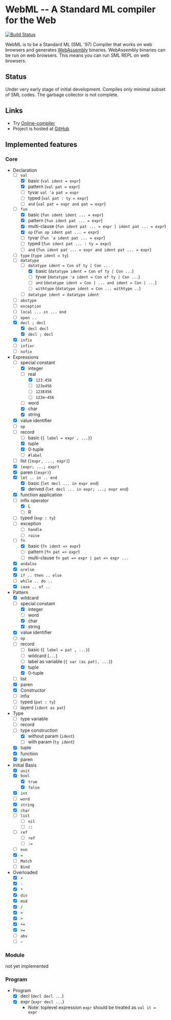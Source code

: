 # WebML -- A Standard ML compiler for the Web
[![Build Status](https://travis-ci.org/KeenS/webml.svg?branch=master)](https://travis-ci.org/KeenS/webml)

WebML is to be a Standard ML (SML '97) Compiler that works on web browsers and generates [WebAssembly](http://WebAssembly.org) binaries. WebAssembly binaries can be run on web browsers.
This means you can run SML REPL on web browsers.

## Status
Under very early stage of initial development.
Compiles only minimal subset of SML codes. The garbage collector is not complete.

## Links

* Try [Online-compiler](https://KeenS.github.io/webml/online-compiler.html)
* Project is hosted at [GitHub](https://github.com/KeenS/webml)

## Implemented features
### Core

* Declaration
    + [ ] `val`
        - [x] basic (`val ident = expr`)
        - [x] pattern (`val pat = expr`)
        - [ ] tyvar `val 'a pat = expr`
        - [ ] typed (`val pat : ty = expr`)
        - [ ] `and` (`val pat = expr and pat = expr`)
    + [ ] `fun`
        - [x] basic (`fun ident ident ... = expr`)
        - [x] pattern (`fun ident pat ... = expr`)
        - [x] multi-clause (`fun ident pat ... = expr | ident pat ... = expr`)
        - [x] `op` (`fun op ident pat ... = expr`)
        - [ ] tyvar (`fun 'a ident pat ... = expr`)
        - [ ] typed (`fun ident pat ... : ty = expr`)
        - [ ] `and` (`fun ident pat ... = expr and ident pat ... = expr`)
    + [ ] `type` (`type ident = ty`)
    + [ ] `datatype`
        - [ ] `datatype ident = Con of ty | Con ...`
            - [x] basic (`datatype ident = Con of ty | Con ...`)
            - [ ] tyvar (`datatype 'a ident = Con of ty | Con ...`)
            - [ ] `and` (`datatype ident = Con | ... and ident = Con | ...`)
            - [ ] `withtype` (`datatype ident = Con ... withtype ..`)
        - [ ] `datatype ident = datatype ident`
    + [ ] `abstype`
    + [ ] `exception`
    + [ ] `local ... in ... end`
    + [ ] `open ..`
    + [x] `decl ; decl`
        - [x] `decl decl`
        - [x] `decl ; decl`
    + [x] `infix`
    + [ ] `infixr`
    + [ ] `nofix`
* Expressions
    + [ ] special constant
        - [x] integer
        - [ ] real
            - [x] `123.456`
            - [ ] `123e456`
            - [ ] `123E456`
            - [ ] `123e~456`
        - [ ] word
        - [x] char
        - [x] string
    + [x] value identifier
    + [ ] `op`
    + [ ] record
        - [ ] basic (`{ label = expr , ...}`)
        - [x] tuple
        - [x] 0-tuple
        - [ ] `#label`
    + [ ] list (`[expr, ..., expr]`)
    + [x] `(expr; ...; expr)`
    + [x] paren (`(expr)`)
    + [x] `let .. in .. end`
        - [x] basic (`let decl ... in expr end`)
        - [x] derived (`let decl ... in expr; ...; expr end`)
    + [x] function application
    + [ ] infix operator
        - [x] L
        - [ ] R
    + [ ] typed (`exp : ty`)
    + [ ] exception
        - [ ] `handle`
        - [ ] `raise`
    + [ ] `fn`
        - [x] basic (`fn ident => expr`)
        - [ ] pattern (`fn pat => expr`)
        - [ ] multi-clause `fn pat => expr | pat => expr ...`
    + [x] `andalso`
    + [x] `orelse`
    + [x] `if .. then .. else`
    + [ ] `while .. do ..`
    + [x] `case .. of ..`
* Pattern
    + [x] wildcard
    + [ ] special constant
        - [x] integer
        - [ ] word
        - [x] char
        - [x] string
    + [x]  value identifier
    + [ ] `op`
    + [ ] record
        - [ ] basic (`{ label = pat , ...}`)
        - [ ] wildcard (`...`)
        - [ ] label as variable (`{ var (as pat), ...}`)
        - [x] tuple
        - [x] 0-tuple
    + [ ] list
    + [x] paren
    + [x] Constructor
    + [ ] infix
    + [ ] typed (`pat : ty`)
    + [ ] layerd (`ident as pat`)
* Type
    + [ ] type variable
    + [ ] record
    + [ ] type construction
        - [x] without param (`ident`)
        - [ ] with param (`ty ident`)
    + [x] tuple
    + [x] function
    + [x] paren
* Initial Basis
    + [x] `unit`
    + [x] `bool`
        - [x] `true`
        - [x] `false`
    + [x] `int`
    + [ ] `word`
    + [x] `string`
    + [x] `char`
    + [ ] `list`
        - [ ] `nil`
        - [ ] `::`
    + [ ] `ref`
        - [ ] `ref`
        - [ ] `:=`
    + [ ] `exn`
    + [x] `=`
    + [ ] `Match`
    + [ ] `Bind`
* Overloaded
    + [x] `+`
    + [x] `-`
    + [x] `*`
    + [x] `div`
    + [x] `mod`
    + [x] `/`
    + [x] `<`
    + [x] `>`
    + [x] `<=`
    + [x] `>=`
    + [ ] `abs`
    + [ ] `~`

### Module

not yet implemented

### Program

* Program
    + [x] decl (`decl decl ...`)
    + [x] expr (`expr decl ...`)
        - Note: toplevel expression `expr` should be treated as `val it = expr`
